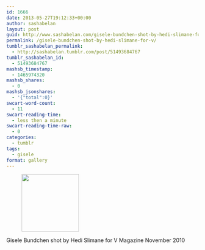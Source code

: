 ```yaml
---
id: 1666
date: 2013-05-27T19:12:33+00:00
author: sashabelan
layout: post
guid: http://www.sashabelan.com/gisele-bundchen-shot-by-hedi-slimane-for-v/
permalink: /gisele-bundchen-shot-by-hedi-slimane-for-v/
tumblr_sashabelan_permalink:
  - http://sashabelan.tumblr.com/post/51493684767
tumblr_sashabelan_id:
  - 51493684767
mashsb_timestamp:
  - 1465974320
mashsb_shares:
  - 0
mashsb_jsonshares:
  - '{"total":0}'
swcart-word-count:
  - 11
swcart-reading-time:
  - less then a minute
swcart-reading-time-raw:
  - 0
categories:
  - tumblr
tags:
  - gisele
format: gallery
---
```

<div id='gallery-371' class='gallery galleryid-1666 gallery-columns-3 gallery-size-thumbnail'>
  <figure class='gallery-item'> 
  
  <div class='gallery-icon landscape'>
    <a href='http://www.sashabelan.ru/gisele-bundchen-shot-by-hedi-slimane-for-v/attachment/1667/'><img width="150" height="150" src="http://www.sashabelan.ru/wp-content/uploads/2013/05/tumblr_mnh1cxNzhP1qarj97o1_1280-150x150.jpg" class="attachment-thumbnail size-thumbnail" alt="" srcset="http://www.sashabelan.ru/wp-content/uploads/2013/05/tumblr_mnh1cxNzhP1qarj97o1_1280-150x150.jpg 150w, http://www.sashabelan.ru/wp-content/uploads/2013/05/tumblr_mnh1cxNzhP1qarj97o1_1280-300x300.jpg 300w, http://www.sashabelan.ru/wp-content/uploads/2013/05/tumblr_mnh1cxNzhP1qarj97o1_1280-230x230.jpg 230w, http://www.sashabelan.ru/wp-content/uploads/2013/05/tumblr_mnh1cxNzhP1qarj97o1_1280-350x350.jpg 350w, http://www.sashabelan.ru/wp-content/uploads/2013/05/tumblr_mnh1cxNzhP1qarj97o1_1280.jpg 640w" sizes="(max-width: 150px) 100vw, 150px" /></a>
  </div></figure>
</div>

Gisele Bundchen shot by Hedi Slimane for V Magazine November 2010